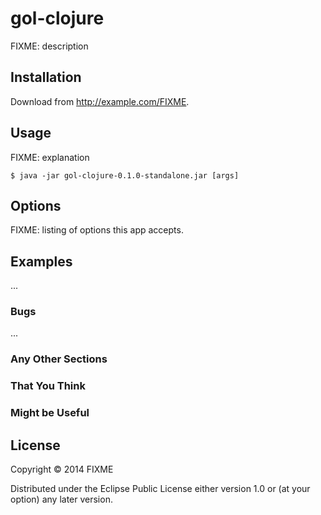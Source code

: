 # gol-clojure

FIXME: description

## Installation

Download from http://example.com/FIXME.

## Usage

FIXME: explanation

    $ java -jar gol-clojure-0.1.0-standalone.jar [args]

## Options

FIXME: listing of options this app accepts.

## Examples

...

### Bugs

...

### Any Other Sections
### That You Think
### Might be Useful

## License

Copyright © 2014 FIXME

Distributed under the Eclipse Public License either version 1.0 or (at
your option) any later version.
